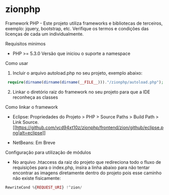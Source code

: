 # zionphp
Framework PHP - Este projeto utiliza frameworks e bibliotecas de terceiros, exemplo: jquery, bootstrap, etc. 
Verifique os termos e condições das licenças de cada um individualmente.

Requisitos minimos
- PHP >= 5.3.0 Versão que iniciou o suporte a namespace

 Como usar
 1) Incluir o arquivo autoload.php no seu projeto, exemplo abaixo: 
 
 ```php
  require(dirname(dirname(dirname(__FILE__)))."/zionphp/autoload.php");
 ```
 
 2) Linkar o diretório raiz do framework no seu projeto para que a IDE reconheça as classes
 
 Como linkar o framework
 - Eclipse: Propriedades do Projeto > PHP > Source Paths > Build Path > Link Source.
 [[https://github.com/vcd94xt10z/zionphp/frontend/zion/github/eclipse.png|alt=eclipse]]
 
 - NetBeans: Em Breve
 
 Configuração para utilização de módulos
  - No arquivo .htaccess da raiz do projeto que redireciona todo o fluxo de requisições para o index.php, 
  insira a linha abaixo para não tentar encontrar as imagens diretamente dentro do projeto pois esse caminho 
  não existe fisicamente:
 
 ```php 
 RewriteCond %{REQUEST_URI} !^zion/
 ```